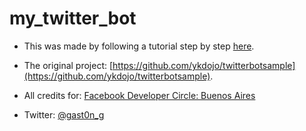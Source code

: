 # my_twitter_bot
* This was made by following a tutorial step by step [here](https://www.youtube.com/watch?v=W0wWwglE1Vc).

* The original project: [https://github.com/ykdojo/twitterbotsample](https://github.com/ykdojo/twitterbotsample).

* All credits for: [Facebook Developer Circle: Buenos Aires](https://www.facebook.com/groups/devcbuenosaires/)

* Twitter: [@gast0n_g](https://twitter.com/gast0n_g)
